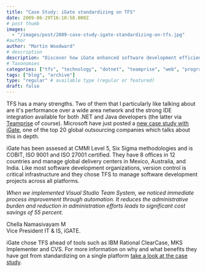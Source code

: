 ```yaml
---
title: "Case Study: iGate standardizing on TFS"
date: 2009-06-29T16:10:58.000Z
# post thumb
images:
  - "/images/post/2009-case-study-igate-standardizing-on-tfs.jpg"
#author
author: "Martin Woodward"
# description
description: "Discover how iGate enhanced software development efficiency and savings by standardising on TFS over competing tools in their latest case study."
# Taxonomies
categories: ["tfs", "technology", "dotnet", "teamprise", "web", "programming"]
tags: ["blog", "archive"]
type: "regular" # available type (regular or featured)
draft: false
---
```


[](http://www.igate.com/)

TFS has a many strengths. Two of them that I particularly like talking about are it's performance over a wide area network and the strong IDE integration available for both .NET and Java developers (the latter via [Teamprise](http://www.teamprise.com) of course). Microsoft have just posted a [new case study with iGate](http://www.microsoft.com/india/CustomerEvidence/details.aspx?casestudyid=636&type=C), one of the top 20 global outsourcing companies which talks about this in depth.

iGate has been assesed at CMMI Level 5, Six Sigma methodologies and is COBIT, ISO 9001 and ISO 27001 certified. They have 8 offices in 12 countries and manage global delivery centers in Mexico, Australia, and India. Like most software development organizations, version control is critical infrastructure and they chose TFS to manage software development projects across all platforms.

_When we implemented Visual Studio Team System, we noticed immediate process improvement through automation. It reduces the administrative burden and reduction in administration efforts leads to significant cost savings of 55 percent._

Chella Namasivayam M  
Vice President IT & IS, iGATE.

iGate chose TFS ahead of tools such as IBM Rational ClearCase, MKS Implementer and CVS. For more information on why and what benefits they have got from standardizing on a single platform [take a look at the case study](http://www.microsoft.com/india/CustomerEvidence/details.aspx?casestudyid=636&type=C).

